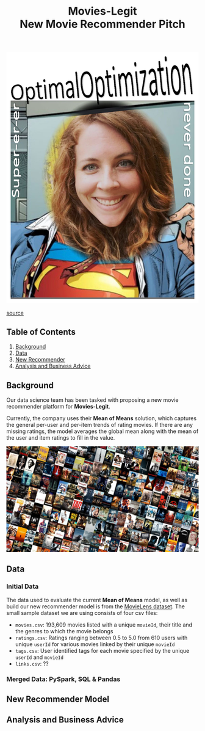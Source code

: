 <div align="center">  
<header>
    <h1>Movies-Legit<br>
    New Movie Recommender Pitch</h1>
  </header>
<div align='left'>    

![](images/kayla.png)  

 

[source](https://www.facebook.com/MRPJD/photos/a.113642393607538/116536716651439)  

## Table of Contents
1. [Background](#background)
2. [Data](#data)
3. [New Recommender](#new-recommender)
4. [Analysis and Business Advice](#analysis-and-business-advice)

## Background

Our data science team has been tasked with proposing a new movie recommender platform for **Movies-Legit**.   

Currently, the company uses their **Mean of Means** solution, which captures the general per-user and per-item trends of rating movies. If there are any missing ratings, the model averages the global mean along with the mean of the user and item ratings to fill in the value.   

![](images/movie_banner.jpg) 

## Data  

### Initial Data
The data used to evaluate the current **Mean of Means** model, as well as build our new recommender model is from the [MovieLens dataset](https://grouplens.org/datasets/movielens/). The small sample dataset we are using consists of four csv files:
-  ```movies.csv```: 193,609 movies listed with a unique ```movieId```, their title and the genres to which the movie belongs
-  ```ratings.csv```: Ratings ranging between 0.5 to 5.0 from 610 users with unique ```userId``` for various movies linked by their unique ```movieId```
-  ```tags.csv```: User identified tags for each movie specified by the unique ```userId``` and ```movieId```
-  ```links.csv```: ??

### Merged Data: PySpark, SQL & Pandas


## New Recommender Model


## Analysis and Business Advice